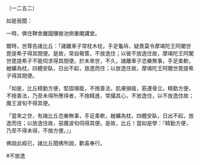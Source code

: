 （一二五二）

如是我聞：

一時，佛住鞞舍離國獼猴池側重閣講堂。

爾時，世尊告諸比丘：「諸離車子常枕木枕，手足龜坼，疑畏莫令摩竭陀王阿闍世毘提希子得其間便。是故，常自儆策，不放逸住；以彼不放逸住故，摩竭陀王阿闍世毘提希子不能伺求得其間便。於未來世，不久，諸離車子恣樂無事，手足柔軟，繒纊為枕，四體安臥，日出不起，放逸而住；以放逸住故，摩竭陀王阿闍世毘提希子得其間便。

「如是，比丘精勤方便，堅固堪能，不捨善法，肌膚損瘦，筋連骨立。精勤方便，不捨善法，乃至未得所應得者，不捨精進，常攝其心，不放逸住，以不放逸住故；魔王波旬不得其便。

「當來之世，有諸比丘恣樂無事，手足柔軟，繒纊為枕，四體安臥，日出不起，放逸而住；以放逸住故，惡魔波旬伺得其便。是故，比丘！當如是學：『精勤方便，乃至不得未得，不捨方便。』」

佛說此經已，諸比丘聞佛所說，歡喜奉行。






#不放逸
